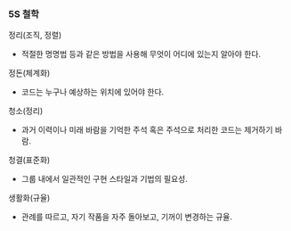 ### 5S 철학

정리(조직, 정렬)
- 적절한 명명법 등과 같은 방법을 사용해 무엇이 어디에 있는지 알아야 한다.
  
정돈(체계화)
- 코드는 누구나 예상하는 위치에 있어야 한다.
  
청소(정리)
- 과거 이력이나 미래 바람을 기억한 주석 혹은 주석으로 처리한 코드는 제거하기 바람.
  
청결(표준화)
- 그룹 내에서 일관적인 구현 스타일과 기법의 필요성.
  
생활화(규율)
- 관례를 따르고, 자기 작품을 자주 돌아보고, 기꺼이 변경하는 규율.

